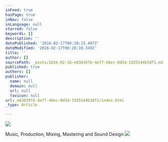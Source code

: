 ```yaml
---
inFeed: true
hasPage: true
inNav: false
inLanguage: null
starred: false
keywords: []
description: ''
datePublished: '2016-02-17T00:20:15.407Z'
dateModified: '2016-02-17T00:20:10.349Z'
title: ''
author: []
sourcePath: _posts/2016-02-16-e83039f6-4e77-48ec-8d5d-1925544b3df1.md
published: true
authors: []
publisher:
  name: null
  domain: null
  url: null
  favicon: null
url: e83039f6-4e77-48ec-8d5d-1925544b3df1/index.html
_type: Article

---
```

![](https://the-grid-user-content.s3-us-west-2.amazonaws.com/da067362-20cd-466a-a513-99bba7876cbe.JPG)

Music, Production, Mixing, Mastering and Sound Design
![](https://the-grid-user-content.s3-us-west-2.amazonaws.com/fa33253d-2de4-4f3f-b03e-9e2457f05469.JPG)